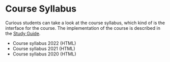 # Course Syllabus
Curious students can take a look at the course syllabus, which kind of is the interface for the course. The implementation of the course is described in the [Study Guide](./study-guide/).

* <a :href="$withBase('courses/android-development/files/course-syllabus-2021.html')" target="_blank">Course syllabus 2022 (HTML)</a>
* <a :href="$withBase('courses/android-development/files/course-syllabus-2021.html')" target="_blank">Course syllabus 2021 (HTML)</a>
* <a :href="$withBase('courses/android-development/files/course-syllabus-2020.html')" target="_blank">Course syllabus 2020 (HTML)</a>